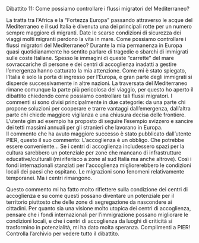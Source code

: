 Dibattito 11: Come possiamo controllare i flussi migratori del Mediterraneo?

La tratta tra l'Africa e la “Fortezza Europa" passando attraverso le acque del Mediterraneo e il sud Italia è divenuta una dei principali rotte per un numero sempre maggiore di migranti. Date le scarse condizioni di sicurezza dei viaggi molti migranti perdono la vita in mare. Come possiamo controllare i flussi migratori del Mediterraneo?
Durante la mia permanenza in Europa quasi quotidianamente ho sentito parlare di tragedie o sbarchi di immigrati sulle coste Italiane. Spesso le immagini di queste “carrette” del mare sovraccariche di persone e dei centri di accoglienza inadatti a gestire l’emergenza hanno catturato la mia attenzione. Come mi è stato spiegato, l’Italia è solo la porta di ingresso per l’Europa, e gran parte degli immigrati si disperde successivamente in altre nazioni. La traversata del Mediterraneo rimane comunque la parte più pericolosa del viaggio, per questo ho aperto il dibattito chiedendo come possiamo controllare tali flussi migratori. 
I commenti si sono divisi principalmente in due categorie: da una parte chi propone soluzioni per cooperare e trarre vantaggi dall’emergenza, dall’altra parte chi chiede maggiore vigilanza e una chiusura decisa delle frontiere. L’utente gim ad esempio ha proposto di seguire l’esempio svizzero e sancire dei tetti massimi annuali per gli stranieri che lavorano in Europa.       
Il commento che ha avuto maggiore successo è stato pubblicato dall’utente PIER, questo il suo commento: 
L'accoglienza è un obbligo. Che potrebbe essere conveniente... Se i centri di accoglienza includessero spazi per la cultura sarebbero un potenziale per zone che mancano di infrastrutture educative/culturali (mi riferisco a zone al sud Italia ma anche altrove). Così i fondi internazionali stanziati per l'accoglienza migliorerebbero le condizioni locali dei paesi che ospitano. Le migrazioni sono fenomeni relativamente temporanei. Ma i centri rimangono.

Questo commento mi ha fatto molto riflettere sulla condizione dei centri di accoglienza e su come questi possano diventare un potenziale per il territorio piuttosto che delle zone di segregazione da nascondere ai cittadini. Per quanto sia una visione molto utopica dei centri di accoglienza, pensare che i fondi internazionali per l’immigrazione possano migliorare le condizioni locali, e che i centri di accoglienza da luoghi di criticità si trasformino in potenzialità, mi ha dato molta speranza. 
Complimenti a PIER! Controlla l’archivio per vedere tutto il dibattito.
